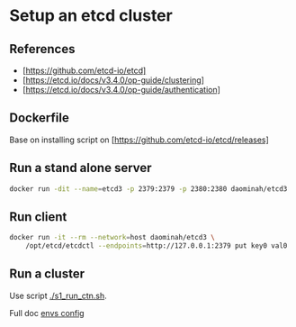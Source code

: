 # Setup an etcd cluster

## References

* [https://github.com/etcd-io/etcd]
* [https://etcd.io/docs/v3.4.0/op-guide/clustering]
* [https://etcd.io/docs/v3.4.0/op-guide/authentication]

## Dockerfile

Base on installing script on [https://github.com/etcd-io/etcd/releases]

## Run a stand alone server

````bash
docker run -dit --name=etcd3 -p 2379:2379 -p 2380:2380 daominah/etcd3
````

## Run client

````bash
docker run -it --rm --network=host daominah/etcd3 \
    /opt/etcd/etcdctl --endpoints=http://127.0.0.1:2379 put key0 val0
````

## Run a cluster

Use script [./s1_run_ctn.sh](./s1_run_ctn.sh).

Full doc [envs config](https://etcd.io/docs/v3.4.0/op-guide/configuration/)
